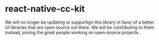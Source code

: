 # react-native-cc-kit
 
We will no longer be updating or supportign this library in favor of a better UI libraries that are open source out there. We will be contributing to them instead, joining the great people working on open-source projects.
